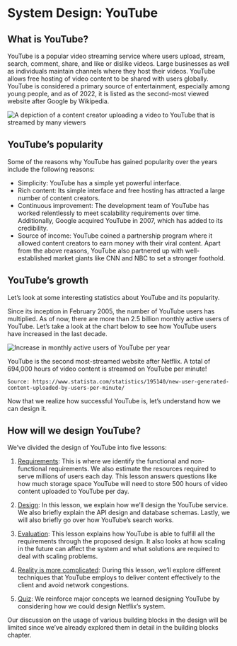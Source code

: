 # System Design: YouTube
## What is YouTube?
YouTube is a popular video streaming service where users upload, stream, search, comment, share, and like or dislike videos. Large businesses as well as individuals maintain channels where they host their videos. YouTube allows free hosting of video content to be shared with users globally. YouTube is considered a primary source of entertainment, especially among young people, and as of 2022, it is listed as the second-most viewed website after Google by Wikipedia.

![A depiction of a content creator uploading a video to YouTube that is streamed by many viewers](./youtube.jpg)

## YouTube’s popularity
Some of the reasons why YouTube has gained popularity over the years include the following reasons:

- Simplicity: YouTube has a simple yet powerful interface.
- Rich content: Its simple interface and free hosting has attracted a large number of content creators.
- Continuous improvement: The development team of YouTube has worked relentlessly to meet scalability requirements over time. Additionally, Google acquired YouTube in 2007, which has added to its credibility.
- Source of income: YouTube coined a partnership program where it allowed content creators to earn money with their viral content.
Apart from the above reasons, YouTube also partnered up with well-established market giants like CNN and NBC to set a stronger foothold.
## YouTube’s growth
Let’s look at some interesting statistics about YouTube and its popularity.

Since its inception in February 2005, the number of YouTube users has multiplied. As of now, there are more than 2.5 billion monthly active users of YouTube. Let’s take a look at the chart below to see how YouTube users have increased in the last decade.

![Increase in monthly active users of YouTube per year](./growth.jpg)

YouTube is the second most-streamed website after Netflix. A total of 694,000 hours of video content is streamed on YouTube per minute!

```
Source: https://www.statista.com/statistics/195140/new-user-generated-content-uploaded-by-users-per-minute/
```

Now that we realize how successful YouTube is, let’s understand how we can design it.

## How will we design YouTube?
We’ve divided the design of YouTube into five lessons:

1. [Requirements](../Requirements%20of%20YouTube's%20Design/): This is where we identify the functional and non-functional requirements. We also estimate the resources required to serve millions of users each day. This lesson answers questions like how much storage space YouTube will need to store 500 hours of video content uploaded to YouTube per day.

2. [Design](../Design%20of%20YouTube/): In this lesson, we explain how we’ll design the YouTube service. We also briefly explain the API design and database schemas. Lastly, we will also briefly go over how YouTube’s search works.

3. [Evaluation](../Evaluation%20of%20YouTube's%20Design/): This lesson explains how YouTube is able to fulfill all the requirements through the proposed design. It also looks at how scaling in the future can affect the system and what solutions are required to deal with scaling problems.

4. [Reality is more complicated](../The%20Reality%20Is%20More%20Complicated/): During this lesson, we’ll explore different techniques that YouTube employs to deliver content effectively to the client and avoid network congestions.

5. [Quiz](../Quiz%20on%20YouTube's%20Design/): We reinforce major concepts we learned designing YouTube by considering how we could design Netflix’s system.

Our discussion on the usage of various building blocks in the design will be limited since we’ve already explored them in detail in the building blocks chapter.
